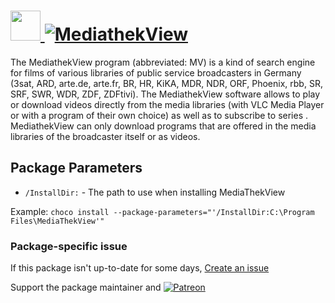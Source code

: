 # [<img src="https://cdn.jsdelivr.net/gh/tunisiano187/Choco-packages@3fca58ba81115ba1e791ebac3f64839c8d408760/icons/mediathekview.png" height="48" width="48" /> ![MediathekView](https://img.shields.io/chocolatey/v/mediathekview.svg?label=MediathekView&style=for-the-badge)](https://community.chocolatey.org/packages/mediathekview)

The MediathekView program (abbreviated: MV) is a kind of search engine for films of various libraries of public service broadcasters in Germany (3sat, ARD, arte.de, arte.fr, BR, HR, KiKA, MDR, NDR, ORF, Phoenix, rbb, SR, SRF, SWR, WDR, ZDF, ZDFtivi). The MediathekView software allows to play or download videos directly from the media libraries (with VLC Media Player or with a program of their own choice) as well as to subscribe to series . MediathekView can only download programs that are offered in the media libraries of the broadcaster itself or as videos.

## Package Parameters

- `/InstallDir:` - The path to use when installing MediaThekView

Example: `choco install --package-parameters="'/InstallDir:C:\Program Files\MediaThekView'"`

### Package-specific issue
If this package isn't up-to-date for some days, [Create an issue](https://github.com/tunisiano187/Choco-packages/issues/new/choose)

Support the package maintainer and [![Patreon](https://cdn.jsdelivr.net/gh/tunisiano187/choco-packages@f986b7f5de3afc021180256752805698d4efbc38/icons/patreon.png)](https://www.patreon.com/tunisiano)
